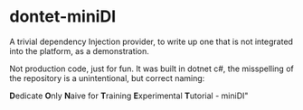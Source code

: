 # dontet-miniDI

A trivial dependency Injection provider, to write up one that is not integrated into the platform, as a demonstration. 

Not production code, just for fun. It was built in dotnet c#, the misspelling of the repository is a unintentional, but correct naming:

**D**edicate **O**nly **N**aive for **T**raining **E**xperimental **T**utorial - miniDI"
